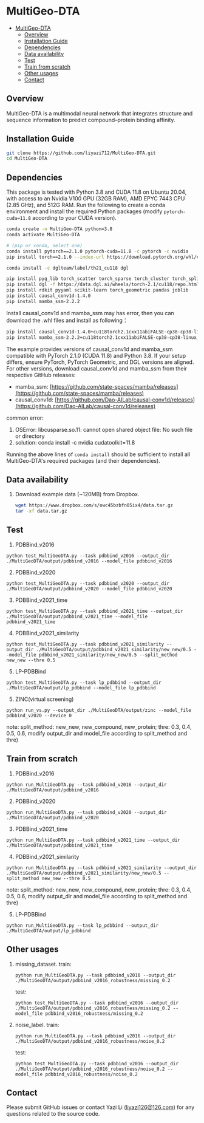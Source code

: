 # MultiGeo-DTA
- [MultiGeo-DTA](#MultiGeo-DTA)
  - [Overview](#overview)
  - [Installation Guide](#Installation-Guide)
  - [Dependencies](#dependencies)
  - [Data availability](#Data-availability)
  - [Test](#Test)
  - [Train from scratch](#Train-from-scratch)
  - [Other usages](#other-usages)
  - [Contact](#contact)

## Overview
MultiGeo-DTA is a multimodal neural network that integrates structure and sequence information to predict compound–protein binding affinity.

## Installation Guide
```bash
git clone https://github.com/liyazi712/MultiGeo-DTA.git
cd MultiGeo-DTA
```
## Dependencies
This package is tested with Python 3.8 and CUDA 11.8 on Ubuntu 20.04, with access to an Nvidia V100 GPU (32GB RAM), AMD EPYC 7443 CPU (2.85 GHz), and 512G RAM. Run the following to create a conda environment and install the required Python packages (modify `pytorch-cuda=11.8` according to your CUDA version). 
```bash
conda create -n MultiGeo-DTA python=3.8
conda activate MultiGeo-DTA

# (pip or conda, select one)
conda install pytorch==2.1.0 pytorch-cuda=11.8 -c pytorch -c nvidia
pip install torch==2.1.0 --index-url https://download.pytorch.org/whl/cu118

conda install -c dglteam/label/th21_cu118 dgl

pip install pyg_lib torch_scatter torch_sparse torch_cluster torch_spline_conv -f https://data.pyg.org/whl/torch-2.1.0+cu118.html
pip install dgl -f https://data.dgl.ai/wheels/torch-2.1/cu118/repo.html
pip install rdkit pyyaml scikit-learn torch_geometric pandas joblib
pip install causal_conv1d-1.4.0
pip install mamba_ssm-2.2.2
```
Install causal_conv1d and mamba_ssm may has error, then you can download the .whl files and install as following：
```bash
pip install causal_conv1d-1.4.0+cu118torch2.1cxx11abiFALSE-cp38-cp38-linux_x86_64.whl
pip install mamba_ssm-2.2.2+cu118torch2.1cxx11abiFALSE-cp38-cp38-linux_x86_64.whl
```

The example provides versions of causal_conv1d and mamba_ssm compatible with PyTorch 2.1.0 (CUDA 11.8) and Python 3.8.
If your setup differs, ensure PyTorch, PyTorch Geometric, and DGL versions are aligned. For other versions, 
download causal_conv1d and mamba_ssm from their respective GitHub releases:
- mamba_ssm: [https://github.com/state-spaces/mamba/releases](https://github.com/state-spaces/mamba/releases)
- causal_conv1d: [https://github.com/Dao-AILab/causal-conv1d/releases](https://github.com/Dao-AILab/causal-conv1d/releases)

common error: 
1. OSError:  libcusparse.so.11: cannot open shared object file: No such file or directory
2. solution:  conda install -c nvidia cudatoolkit=11.8

Running the above lines of `conda install` should be sufficient to install all  MultiGeo-DTA's required packages (and their dependencies).
## Data availability
1. Download example data (~120MB) from Dropbox.
    ```bash
    wget https://www.dropbox.com/s/owc45bzbfn05ix4/data.tar.gz
    tar -xf data.tar.gz
    ```

## Test
1. PDBBind_v2016
```
python test_MultiGeoDTA.py --task pdbbind_v2016 --output_dir ./MultiGeoDTA/output/pdbbind_v2016 --model_file pdbbind_v2016
```

2. PDBBind_v2020
```
python test_MultiGeoDTA.py --task pdbbind_v2020 --output_dir ./MultiGeoDTA/output/pdbbind_v2020 --model_file pdbbind_v2020
```

3. PDBBind_v2021_time
```
python test_MultiGeoDTA.py --task pdbbind_v2021_time --output_dir ./MultiGeoDTA/output/pdbbind_v2021_time --model_file pdbbind_v2021_time
```

4. PDBBind_v2021_similarity
```
python test_MultiGeoDTA.py --task pdbbind_v2021_similarity --output_dir ./MultiGeoDTA/output/pdbbind_v2021_similarity/new_new/0.5 --model_file pdbbind_v2021_similarity/new_new/0.5 --split_method new_new --thre 0.5 
```

5. LP-PDBBind
```
python test_MultiGeoDTA.py --task lp_pdbbind --output_dir ./MultiGeoDTA/output/lp_pdbbind --model_file lp_pdbbind
```

5. ZINC(virtual screening)
```
python run_vs.py --output_dir ./MultiGeoDTA/output/zinc --model_file pdbbind_v2020 --device 0
```

note: split_method: new_new, new_compound, new_protein; thre: 0.3, 0.4, 0.5, 0.6, modify output_dir and model_file according to split_method and thre)

## Train from scratch
1. PDBBind_v2016
```
python run_MultiGeoDTA.py --task pdbbind_v2016 --output_dir ./MultiGeoDTA/output/pdbbind_v2016
```

2. PDBBind_v2020
```
python run_MultiGeoDTA.py --task pdbbind_v2020 --output_dir ./MultiGeoDTA/output/pdbbind_v2020
```

3. PDBBind_v2021_time
```
python run_MultiGeoDTA.py --task pdbbind_v2021_time --output_dir ./MultiGeoDTA/output/pdbbind_v2021_time
```

4. PDBBind_v2021_similarity
```
python run_MultiGeoDTA.py --task pdbbind_v2021_similarity --output_dir ./MultiGeoDTA/output/pdbbind_v2021_similarity/new_new/0.5 --split_method new_new --thre 0.5
```
note: split_method: new_new, new_compound, new_protein; thre: 0.3, 0.4, 0.5, 0.6, modify output_dir and model_file according to split_method and thre)

5. LP-PDBBind
```
python run_MultiGeoDTA.py --task lp_pdbbind --output_dir ./MultiGeoDTA/output/lp_pdbbind
```

## Other usages
1. missing_dataset. 
    train:
    ```
    python run_MultiGeoDTA.py --task pdbbind_v2016 --output_dir ./MultiGeoDTA/output/pdbbind_v2016_robustness/missing_0.2
    ```
    test:
    ```
    python test_MultiGeoDTA.py --task pdbbind_v2016 --output_dir ./MultiGeoDTA/output/pdbbind_v2016_robustness/missing_0.2 --model_file pdbbind_v2016_robustness/missing_0.2
    ```

2. noise_label. 
    train:
    ```
    python run_MultiGeoDTA.py --task pdbbind_v2016 --output_dir ./MultiGeoDTA/output/pdbbind_v2016_robustness/noise_0.2
    ```
    test:
    ```
    python test_MultiGeoDTA.py --task pdbbind_v2016 --output_dir ./MultiGeoDTA/output/pdbbind_v2016_robustness/noise_0.2 --model_file pdbbind_v2016_robustness/noise_0.2
    ```

## Contact
Please submit GitHub issues or contact Yazi Li (liyazi126@126.com) for any questions related to the source code.

